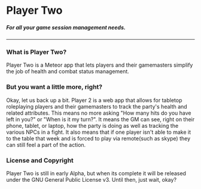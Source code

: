 # Player Two
##### For all your game session management needs.

---

### What is Player Two?

Player Two is a Meteor app that lets players and their gamemasters simplify the job of health and combat status management.  

### But you want a little more, right?

Okay, let us back up a bit. Player 2 is a web app that allows for tabletop roleplaying players and their gamemasters to track the party's health and related attributes. This means no more asking "How many hits do you have left in you?" or "When is it my turn?". It means the GM can see, right on their phone, tablet, or laptop, how the party is doing as well as tracking the various NPCs in a fight. It also means that if one player isn't able to make it to the table that week and is forced to play via remote(such as skype) they can still feel a part of the action.

### License and Copyright

Player Two is still in early Alpha, but when its complete it will be released under the GNU General Public License v3. Until then, just wait, okay?
